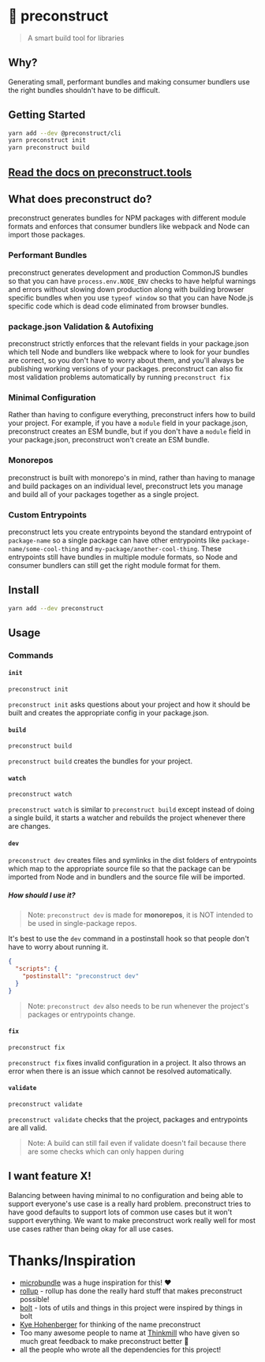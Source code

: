 # 🎁 preconstruct

> A smart build tool for libraries

## Why?

Generating small, performant bundles and making consumer bundlers use the right bundles shouldn't have to be difficult.

## Getting Started

```bash
yarn add --dev @preconstruct/cli
yarn preconstruct init
yarn preconstruct build
```

## [Read the docs on preconstruct.tools](https://preconstruct.tools)

## What does preconstruct do?

preconstruct generates bundles for NPM packages with different module formats and enforces that consumer bundlers like webpack and Node can import those packages.

### Performant Bundles

preconstruct generates development and production CommonJS bundles so that you can have `process.env.NODE_ENV` checks to have helpful warnings and errors without slowing down production along with building browser specific bundles when you use `typeof window` so that you can have Node.js specific code which is dead code eliminated from browser bundles.

### package.json Validation & Autofixing

preconstruct strictly enforces that the relevant fields in your package.json which tell Node and bundlers like webpack where to look for your bundles are correct, so you don't have to worry about them, and you'll always be publishing working versions of your packages. preconstruct can also fix most validation problems automatically by running `preconstruct fix`

### Minimal Configuration

Rather than having to configure everything, preconstruct infers how to build your project. For example, if you have a `module` field in your package.json, preconstruct creates an ESM bundle, but if you don't have a `module` field in your package.json, preconstruct won't create an ESM bundle.

### Monorepos

preconstruct is built with monorepo's in mind, rather than having to manage and build packages on an individual level, preconstruct lets you manage and build all of your packages together as a single project.

### Custom Entrypoints

preconstruct lets you create entrypoints beyond the standard entrypoint of `package-name` so a single package can have other entrypoints like `package-name/some-cool-thing` and `my-package/another-cool-thing`. These entrypoints still have bundles in multiple module formats, so Node and consumer bundlers can still get the right module format for them.

## Install

```bash
yarn add --dev preconstruct
```

## Usage

### Commands

#### `init`

```bash
preconstruct init
```

`preconstruct init` asks questions about your project and how it should be built and creates the appropriate config in your package.json.

#### `build`

```bash
preconstruct build
```

`preconstruct build` creates the bundles for your project.

#### `watch`

```bash
preconstruct watch
```

`preconstruct watch` is similar to `preconstruct build` except instead of doing a single build, it starts a watcher and rebuilds the project whenever there are changes.

#### `dev`

`preconstruct dev` creates files and symlinks in the dist folders of entrypoints which map to the appropriate source file so that the package can be imported from Node and in bundlers and the source file will be imported.

##### How should I use it?

> Note: `preconstruct dev` is made for **monorepos**, it is NOT intended to be used in single-package repos.

It's best to use the `dev` command in a postinstall hook so that people don't have to worry about running it.

```json
{
  "scripts": {
    "postinstall": "preconstruct dev"
  }
}
```

> Note: `preconstruct dev` also needs to be run whenever the project's packages or entrypoints change.

#### `fix`

```bash
preconstruct fix
```

`preconstruct fix` fixes invalid configuration in a project. It also throws an error when there is an issue which cannot be resolved automatically.

#### `validate`

```bash
preconstruct validate
```

`preconstruct validate` checks that the project, packages and entrypoints are all valid.

> Note: A build can still fail even if validate doesn't fail because there are some checks which can only happen during

<!-- Thing that should be thought about: should validate do a build but not write to disk? -->

## I want feature X!

Balancing between having minimal to no configuration and being able to support everyone's use case is a really hard problem. preconstruct tries to have good defaults to support lots of common use cases but it won't support everything. We want to make preconstruct work really well for most use cases rather than being okay for all use cases.

# Thanks/Inspiration

- [microbundle](https://github.com/developit/microbundle) was a huge inspiration for this! ❤️
- [rollup](https://rollupjs.org) - rollup has done the really hard stuff that makes preconstruct possible!
- [bolt](https://github.com/boltpkg/bolt) - lots of utils and things in this project were inspired by things in bolt
- [Kye Hohenberger](https://github.com/tkh44) for thinking of the name preconstruct
- Too many awesome people to name at [Thinkmill](https://thinkmill.com.au) who have given so much great feedback to make preconstruct better 💝
- all the people who wrote all the dependencies for this project!
